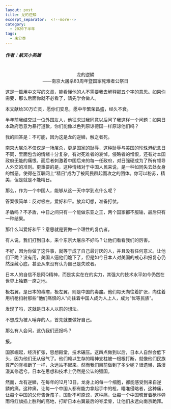 ```yaml
---
layout: post
title: 龙的逆鳞
excerpt_separator:  <!--more-->
category: 
  - 2020下半年
tags:
  - 未分类
---
```


##### 作者：航天小英雄

<br>

<center>龙的逆鳞<br>
——南京大屠杀83周年暨国家死难者公祭日</center>

这是一篇用中文写的文章，能看懂他的人不需要我去解释那五个字的意思。如果你需要，那么后面你就不必看了，请先学会做人。

本文献给30万亡灵，愿你们安息，愿中华繁荣昌盛，经久不衰。

半年前我结交过一位外国友人，他征求过我同意以后问了我这样一个问题：如果日本政府愿意为暴行道歉，你们能像以色列原谅德国一样原谅他们吗？

我的回答是：不可能，因为这是龙的逆鳞，触之者死。

南京大屠杀不仅仅是一场屠杀，更是国家的耻辱，这种耻辱与美国的珍珠港纪念日不同，里面包含的情绪十分复杂，有对死难者的哀悼，侵略者的憎恨，还有对本国政府无能的痛恨。而后者刺激着中国后来的每一任政府，对日强硬成为了所有领导人外交的准则。更重要的是，这种情绪对于中国人民来说，是一种如同失去处女身的憎恶。使得在互联网上“精日”成为了被网民群起而攻之的团体。你可以粉苏，精美，但是就是不能精日。

那么，作为一个中国人，能够从这一天中学到点什么呢？

答案很简单：反对极左，爱好和平。放弃幻想，准备打仗。

矛盾吗？不矛盾，中日之间只有一个能做东亚之王，两个国家都不服输，最后只有一种结果。

那什么叫爱好和平？意思就是要做一个理性的复仇者。

有人说，我们打到日本，来个东京大屠杀不好吗？让他们看看我们的厉害。

不好，因为你做了这件事，就等于成了自己最讨厌的人，并且没有任何意义。让他们下跪？没有用，美国人逼他们跪下了，但是如今日本人对美国的戒心和报复心仍然深藏心底，甚至从来没有认为自己是失败者。

日本人的自信不是阿Q精神，而是实实在在的实力，其强大的技术水平如今仍然在世界上独霸一席之地。

极右翼，是日本的毒瘤，极左翼，则是中国的毒瘤。他们每天向往着扩张，向往着用机枪扫射那些“他们痛恨的人”向往着中国人成为人上人，成为“优等民族”。

发现了吗，这就是日本人以前的想法。

不想成为被人唾弃的人，首先就要做好自己。

那么有人会问，这仇我们还报吗？

报。

国家崛起，经济扩张，思想殿堂，技术碾压。这四点做到以后，日本人自然会低下头，因为他们无从傲气了。他们赖以生存的精神支柱被一根根打断，就像他们民族尊严的脊椎断了一样，永远站不起来。然而我们目前做到了多少呢？很遗憾，路漫漫其修远兮。日本在思想和技术上仍然是公认的强国。

然而，龙有逆鳞，在每年的12月13日，龙身上的每一个细胞，都能感受到来自逆鳞的痛。这种痛，让每一个中国人都有能力拿起手中的枪，瞄准侵略者，这种痛，让每个中国的父母告诉孩子，国耻不可原谅，这种痛，让每一个中国魂冒着枪林弹雨将红旗插上胜利的高地，打断日本右翼最后的脊梁骨，让他们永远向南京跪拜。